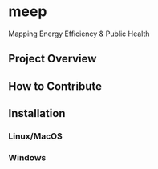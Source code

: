 # meep
Mapping Energy Efficiency &amp; Public Health

## Project Overview 

## How to Contribute

## Installation

### Linux/MacOS

### Windows
